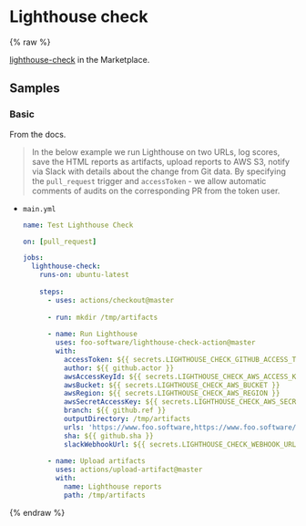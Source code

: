# Lighthouse check

{% raw %}

[lighthouse-check](https://github.com/marketplace/actions/lighthouse-check) in the Marketplace.


## Samples

### Basic

From the docs.

> In the below example we run Lighthouse on two URLs, log scores, save the HTML reports as artifacts, upload reports to AWS S3, notify via Slack with details about the change from Git data. By specifying the `pull_request` trigger and `accessToken` - we allow automatic comments of audits on the corresponding PR from the token user.

- `main.yml`
    ```yaml
    name: Test Lighthouse Check
    
    on: [pull_request]

    jobs:
      lighthouse-check:
        runs-on: ubuntu-latest
        
        steps:
          - uses: actions/checkout@master
          
          - run: mkdir /tmp/artifacts
          
          - name: Run Lighthouse
            uses: foo-software/lighthouse-check-action@master
            with:
              accessToken: ${{ secrets.LIGHTHOUSE_CHECK_GITHUB_ACCESS_TOKEN }}
              author: ${{ github.actor }}
              awsAccessKeyId: ${{ secrets.LIGHTHOUSE_CHECK_AWS_ACCESS_KEY_ID }}
              awsBucket: ${{ secrets.LIGHTHOUSE_CHECK_AWS_BUCKET }}
              awsRegion: ${{ secrets.LIGHTHOUSE_CHECK_AWS_REGION }}
              awsSecretAccessKey: ${{ secrets.LIGHTHOUSE_CHECK_AWS_SECRET_ACCESS_KEY }}
              branch: ${{ github.ref }}
              outputDirectory: /tmp/artifacts
              urls: 'https://www.foo.software,https://www.foo.software/contact'
              sha: ${{ github.sha }}
              slackWebhookUrl: ${{ secrets.LIGHTHOUSE_CHECK_WEBHOOK_URL }}
            
          - name: Upload artifacts
            uses: actions/upload-artifact@master
            with:
              name: Lighthouse reports
              path: /tmp/artifacts
    ```

{% endraw %}
